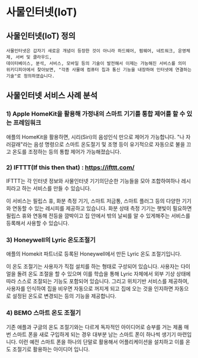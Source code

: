 # 사물인터넷(IoT)

## 사물인터넷(IoT) 정의
````
사물인터넷은 갑자기 새로운 개념이 등장한 것이 아니라 하드웨어, 펌웨어, 네트워크, 운영체제, 서버 및 클라우드, 
데이터베이스, 분석, 서비스, 모바일 등의 기술이 발전해서 이제는 가능해진 서비스를 의미
위키디피아에서 찾아보면, "각종 사물에 컴퓨터 칩과 통신 기능을 내장하여 인터넷에 연결하는 기술"로 정의하였습니다.
````

## 사물인터넷 서비스 사례 분석
### 1) Apple HomeKit을 활용해 가정내의 스마트 기기를 통합 제어를 할 수 있는 프레임워크

애플의 HomeKit을 활용하면, 시리(Siri)의 음성인식 만으로 제어가 가능합니다.
"나 자러갈래"라는 음성 명령으로 스마트 온도절기 및 조명 등이
유기적으로 자동으로 불을 끄고 온도를 조정하는 등의 통합 제어가 가능해졌습니다.


### 2) IFTTT(If this then that) : https://ifttt.com/
IFTTT는 각 인터넷 정보와 사물인터넷 기기의단순한 기능들을 모아 조합하여하나 레시피라고 하는 서비스를 만들 수 있습니다.

이 서비스는 필립스 휴, 화분 측정 기기, 스마트 저금통, 스마트 플러그 등의
다양한 기기와 연동할 수 있는 레시피를 제공하고 있습니다.
화분 상태 측정 기기는 햇빛이 필요하면 필립스 휴와 연동해 전등을 깜박이고
집 안에서 밖의 날씨를 알 수 있게해주는 서비스를 등록해서 사용할 수 있습니다.


### 3) Honeywell의 Lyric 온도조절기
애플의 Homekit 파트너로 등록된 Honeywell에서 만든 Lyric 온도 조절기입니다. 

이 온도 조절기는 사용자가 직접 설치를 하는 형태로 구성되어 있습니다. 
사용자는 다이얼을 돌려 온도 조절을 할 수 있으며 이를 학습을 통해 Lyric 자체에서 외부 기상 상태에 따라 스스로 조절되는 기능도 
포함되어 있습니다. 그리고 위치기반 서비스를 제공하여, 사용자를 인식하여 집을 비우면 자동으로 꺼지게 되고 집에 오는 것을 인지하면 자동으로 설정된 온도로 변경되는 등의 기능을 제공합니다.


### 4) BEMO 스마트 온도 조절기
기존 애플과 구글의 온도 조절기와는 다르게 독자적인 아이디어로 승부를 거는 제품
매번 스마트 폰을 새로 구입하게 되는 경우 대부분 남는 스마트 폰이 하나씩 생기기 마련입니다. 이런 예전 스마트 폰을 하나의 단말로 활용해서 어플리케이션을 설치하고 이를 온도 조절기로 활용하는 아이디어 입니다. 
